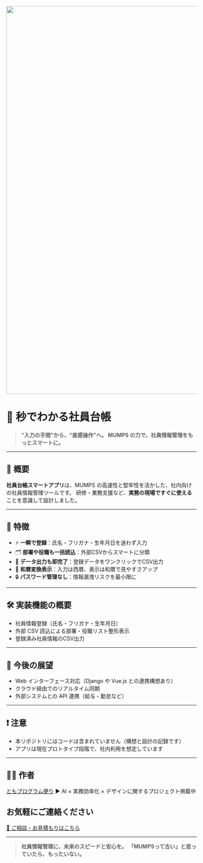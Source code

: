 <p align="center">
<img width="1536" height="1024" alt="段落テキスト" src="https://github.com/user-attachments/assets/3241979f-c163-4029-a0a9-b47de276e43d" />


</p>

# 🤖 秒でわかる社員台帳

> **“入力の手間”から、“直感操作”へ。
> MUMPS の力で、社員情報管理をもっとスマートに。**

---

## 📌 概要

**社員台帳スマートアプリ**は、MUMPS の高速性と堅牢性を活かした、社内向けの社員情報管理ツールです。
研修・業務支援など、**実務の現場ですぐに使える**ことを意識して設計しました。

---

## 🚀 特徴

* ⚡ **一瞬で登録**：氏名・フリガナ・生年月日を迷わず入力
* 🗂 **部署や役職も一括読込**：外部CSVからスマートに分類
* 🔁 **データ出力も即完了**：登録データをワンクリックでCSV出力
* 📆 **和暦変換表示**：入力は西暦、表示は和暦で見やすさアップ
* 🔒 **パスワード管理なし**：情報漏洩リスクを最小限に

---

## 🛠 実装機能の概要

* 社員情報登録（氏名・フリガナ・生年月日）
* 外部 CSV 読込による部署・役職リスト整形表示
* 登録済み社員情報のCSV出力

---

## 🌱 今後の展望

* Web インターフェース対応（Django や Vue.js との連携構想あり）
* クラウド経由でのリアルタイム同期
* 外部システムとの API 連携（給与・勤怠など）

---

## ❗ 注意

* 本リポジトリにはコードは含まれていません（構想と設計の記録です）
* アプリは現在プロトタイプ段階で、社内利用を想定しています

---

## 🧑‍💻 作者

[ともプログラム便り](https://github.com/TomoProgrammingDayori)
▶ AI × 実務効率化 × デザインに関するプロジェクト掲載中

## お気軽にご連絡ください
[📩 ご相談・お見積もりはこちら](mailto:realmadrid71214591@gmail.com)

---

> **社員情報管理に、未来のスピードと安心を。**
> **「MUMPSって古い」と思っていたら、もったいない。**

